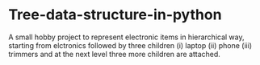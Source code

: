 # Tree-data-structure-in-python
A small hobby project to represent electronic items in hierarchical way, starting from elctronics followed by three children (i) laptop (ii) phone (iii) trimmers and at the next level three more children are attached.
